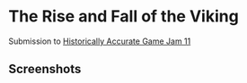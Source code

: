 # The Rise and Fall of the Viking

Submission to [Historically Accurate Game Jam 11](https://itch.io/jam/historically-accurate-game-jam-11)

## Screenshots

